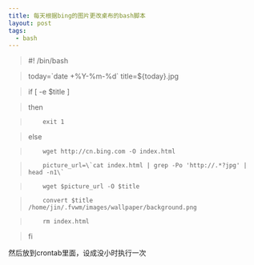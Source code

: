 ```yaml
---
title: 每天根据bing的图片更改桌布的bash脚本
layout: post
tags:
  - bash
---
```


> \#! /bin/bash

> today=\`date +%Y-%m-%d\`
> title=${today}.jpg

> if [ -e $title ]

> then

>         exit 1

> else

>         wget http://cn.bing.com -O index.html

>         picture_url=\`cat index.html | grep -Po 'http://.*?jpg' | head -n1\`

>         wget $picture_url -O $title

>         convert $title /home/jin/.fvwm/images/wallpaper/background.png

>         rm index.html

> fi

然后放到crontab里面，设成没小时执行一次

